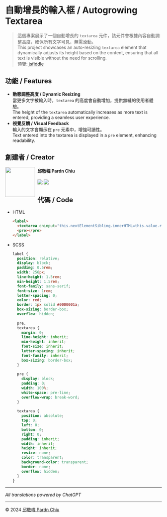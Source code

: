 # 自動增長的輸入框 / Autogrowing Textarea

> 這個專案展示了一個自動增長的 `textarea` 元件，該元件會根據內容自動調整高度，確保所有文字可見，無需滾動。<br>
> This project showcases an auto-resizing `textarea` element that dynamically adjusts its height based on the content, ensuring that all text is visible without the need for scrolling.<br>
> 預覽: [jsfiddle](https://jsfiddle.net/pardnchiu/zjq293mt/4/)

## 功能 / Features

- **動態調整高度 / Dynamic Resizing**<br>
  <span>當更多文字被輸入時，`textarea` 的高度會自動增加，提供無縫的使用者體驗。</span><br>
  The height of the `textarea` automatically increases as more text is entered, providing a seamless user experience.
- **視覺反饋 / Visual Feedback**<br>
  <span>輸入的文字會顯示在 `pre` 元素中，增強可讀性。</span><br>
  Text entered into the textarea is displayed in a `pre` element, enhancing readability.

## 創建者 / Creator

<img src="https://pardn.io/image/head-s.jpg" align="left" width="96" height="96" style="float: left; margin-right: 0.5rem; width: 96px; height: 96px;" />

<h4 style="padding-top: 0">邱敬幃 Pardn Chiu</h4>

[![](https://pardn.io/image/mail.svg)](mailto:mail@pardn.ltd) [![](https://skillicons.dev/icons?i=linkedin)](https://linkedin.com/in/pardnchiu) 

## 代碼 / Code
- HTML
  ```html
  <label>
    <textarea oninput="this.nextElementSibling.innerHTML=this.value.replace(/\n/g, '<br>')"></textarea>
    <pre></pre>
  </label>
  ```
- SCSS
  ```SCSS
  label {
    position: relative;
    display: block;
    padding: 0.5rem;
    width: 256px;
    line-height: 1.5rem;
    min-height: 1.5rem;
    font-family: sans-serif;
    font-size: 1rem;
    letter-spacing: 0;
    color: red;
    border: 1px solid #0000001a;
    box-sizing: border-box;
    overflow: hidden;
    
    pre,
    textarea {
      margin: 0;
      line-height: inherit;
      min-height: inherit;
      font-size: inherit;
      letter-spacing: inherit;
      font-family: inherit;
      box-sizing: border-box;
    }
    
    pre {
      display: block;
      padding: 0;
      width: 100%;
      white-space: pre-line;
      overflow-wrap: break-word;
    }
    
    textarea {
      position: absolute;
      top: 0;
      left: 0;
      bottom: 0;
      right: 0;
      padding: inherit;
      width: inherit;
      height: inherit;
      resize: none;
      color: transparent;
      background-color: transparent;
      border: none;
      overflow: hidden;
    }
  }
  ```
  
***

*All translations powered by ChatGPT*

***

©️ 2024 [邱敬幃 Pardn Chiu](https://www.linkedin.com/in/pardnchiu)

